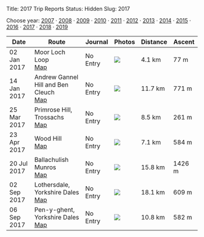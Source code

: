 Title: 2017 Trip Reports
Status: Hidden
Slug: 2017

<p>Choose year: <a href='/reports/2007/'>2007</a> &middot; <a href='/reports/2008/'>2008</a> &middot; <a href='/reports/2009/'>2009</a> &middot; <a href='/reports/2010/'>2010</a> &middot; <a href='/reports/2011/'>2011</a> &middot; <a href='/reports/2012/'>2012</a> &middot; <a href='/reports/2013/'>2013</a> &middot; <a href='/reports/2014/'>2014</a> &middot; <a href='/reports/2015/'>2015</a> &middot; <a href='/reports/2016/'>2016</a> &middot; <a href='/reports/2017/'>2017</a> &middot; <a href='/reports/2018/'>2018</a> &middot; <a href='/reports/2019/'>2019</a></p>



<table class='list'>
<thead>
<tr class='list'>
<th class='list'>Date</th>
<th class='list'>Route</th>
<th class='list'>Journal</th>
<th class='list'>Photos</th>
<th class='list'>Distance</th>
<th class='list'>Ascent</th>
</tr>
</thead>
<tbody>

<tr class='list'>
<td class='list'>02 Jan 2017</td>
<td class='list'>Moor Loch Loop<br /><a href='https://invertedworld.co.uk/trip/249'>Map</a></td>
<td class='list'>No Entry</td>
<td class='list'><a href='https://www.flickr.com/photos/black_friction/sets/72157678864359075'><img src='https://farm1.staticflickr.com/587/32129320586_40541f0e06_s.jpg' ></a></td>
<td class='list'>4.1 km</td>
<td class='list'>77 m</td>
</tr>

<tr class='list'>
<td class='list'>14 Jan 2017</td>
<td class='list'>Andrew Gannel Hill and Ben Cleuch<br /><a href='https://invertedworld.co.uk/trip/247'>Map</a></td>
<td class='list'>No Entry</td>
<td class='list'><a href='https://www.flickr.com/photos/black_friction/sets/72157677677306440'><img src='https://farm1.staticflickr.com/774/31498814413_a1ee0208b9_s.jpg' ></a></td>
<td class='list'>11.7 km</td>
<td class='list'>771 m</td>
</tr>

<tr class='list'>
<td class='list'>25 Mar 2017</td>
<td class='list'>Primrose Hill, Trossachs<br /><a href='https://invertedworld.co.uk/trip/231'>Map</a></td>
<td class='list'>No Entry</td>
<td class='list'><a href='https://www.flickr.com/photos/black_friction/sets/72157680965846045'><img src='https://farm4.staticflickr.com/3854/33086877961_9ccb639550_s.jpg' ></a></td>
<td class='list'>8.5 km</td>
<td class='list'>261 m</td>
</tr>

<tr class='list'>
<td class='list'>23 Apr 2017</td>
<td class='list'>Wood Hill<br /><a href='https://invertedworld.co.uk/trip/444'>Map</a></td>
<td class='list'>No Entry</td>
<td class='list'><a href='https://www.flickr.com/photos/black_friction/sets/72157680373017212'><img src='https://farm5.staticflickr.com/4186/34093588042_95313e8a0a_s.jpg' ></a></td>
<td class='list'>7.1 km</td>
<td class='list'>584 m</td>
</tr>

<tr class='list'>
<td class='list'>20 Jul 2017</td>
<td class='list'>Ballachulish Munros<br /><a href='https://invertedworld.co.uk/trip/442'>Map</a></td>
<td class='list'>No Entry</td>
<td class='list'><a href='https://www.flickr.com/photos/black_friction/sets/72157686790656065'><img src='https://live.staticflickr.com/4316/36012284706_ebdd3b2139_s.jpg' ></a></td>
<td class='list'>15.8 km</td>
<td class='list'>1426 m</td>
</tr>

<tr class='list'>
<td class='list'>02 Sep 2017</td>
<td class='list'>Lothersdale, Yorkshire Dales<br /><a href='https://invertedworld.co.uk/trip/443'>Map</a></td>
<td class='list'>No Entry</td>
<td class='list'><a href='https://www.flickr.com/photos/black_friction/sets/72157686302290914'><img src='https://farm5.staticflickr.com/4407/36929813482_149645e42f_s.jpg' ></a></td>
<td class='list'>18.1 km</td>
<td class='list'>609 m</td>
</tr>

<tr class='list'>
<td class='list'>06 Sep 2017</td>
<td class='list'>Pen-y-ghent, Yorkshire Dales<br /><a href='https://invertedworld.co.uk/trip/441'>Map</a></td>
<td class='list'>No Entry</td>
<td class='list'><a href='https://www.flickr.com/photos/black_friction/sets/72157686320460243'><img src='https://farm5.staticflickr.com/4422/37089760895_113866db0b_s.jpg' ></a></td>
<td class='list'>10.8 km</td>
<td class='list'>582 m</td>
</tr>

</tbody></table>